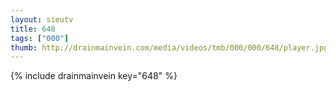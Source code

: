 ```yaml
--- 
layout: sieutv
title: 648
tags: ["000"]
thumb: http://drainmainvein.com/media/videos/tmb/000/000/648/player.jpg
---
```

{% include drainmainvein key="648" %} 
